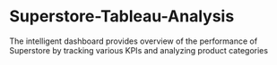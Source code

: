 # Superstore-Tableau-Analysis
The intelligent dashboard provides overview of the performance of Superstore by tracking various KPIs and analyzing product categories
